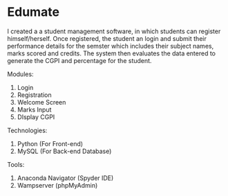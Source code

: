 # Edumate

I created a a student management software, in which students can register himself/herself. Once registered, the student an login and submit their performance details for the semster which includes their subject names, marks scored and credits. The system then evaluates the data entered to generate the CGPI and percentage for the student.

Modules:
  1. Login
  2. Registration
  3. Welcome Screen
  4. Marks Input
  5. DIsplay CGPI

Technologies:
  1. Python (For Front-end)
  2. MySQL (For Back-end Database)

Tools:
  1. Anaconda Navigator (Spyder IDE)
  2. Wampserver (phpMyAdmin)
